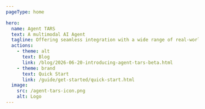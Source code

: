 ```yaml
---
pageType: home

hero:
  name: Agent TARS
  text: A multimodal AI Agent
  tagline: Offering seamless integration with a wide range of real-world tools.
  actions:
    - theme: alt
      text: Blog
      link: /blog/2026-06-20-introducing-agent-tars-beta.html
    - theme: brand
      text: Quick Start
      link: /guide/get-started/quick-start.html
  image:
    src: /agent-tars-icon.png
    alt: Logo
---
```

